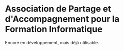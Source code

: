 # Association de Partage et d'Accompagnement pour la Formation Informatique

Encore en développement, mais déjà utilisable.